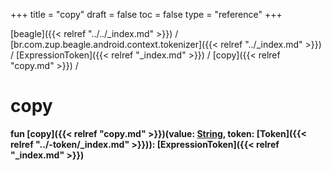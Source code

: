 +++
title = "copy"
draft = false
toc = false
type = "reference"
+++

[beagle]({{< relref "../../_index.md" >}}) / [br.com.zup.beagle.android.context.tokenizer]({{< relref "../_index.md" >}}) / [ExpressionToken]({{< relref "_index.md" >}}) / [copy]({{< relref "copy.md" >}}) / 



# copy  
  
<b><b>fun [copy]({{< relref "copy.md" >}})(value: [String](https://kotlinlang.org/api/latest/jvm/stdlib/kotlin/-string/index.html), token: [Token]({{< relref "../-token/_index.md" >}})): [ExpressionToken]({{< relref "_index.md" >}})</b></b>  



